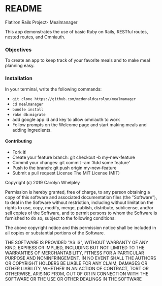 # README

Flatiron Rails Project- Mealmanager

This app demonstrates the use of basic Ruby on Rails, RESTful routes, nested routes, and Omniauth.

### Objectives
To create an app to keep track of your favorite meals and to make meal planning easy. 

### Installation
In your terminal, write the following commands: 

* `git clone https://github.com/mcdonaldcarolyn/mealmanager`
* `cd mealmanager`
* `bundle install`
* `rake db:migrate`
* add google app id and key to allow omniauth to work 
* Follow prompts on the Welcome page and start making meals and adding ingredients.
#### Contributing
* Fork it!
* Create your feature branch: git checkout -b my-new-feature
* Commit your changes: git commit -am 'Add some feature'
* Push to the branch: git push origin my-new-feature
* Submit a pull request
License
The MIT License (MIT)

Copyright (c) 2019 Carolyn Whelpley

Permission is hereby granted, free of charge, to any person obtaining a copy of this software and associated documentation files (the "Software"), to deal in the Software without restriction, including without limitation the rights to use, copy, modify, merge, publish, distribute, sublicense, and/or sell copies of the Software, and to permit persons to whom the Software is furnished to do so, subject to the following conditions:

The above copyright notice and this permission notice shall be included in all copies or substantial portions of the Software.

THE SOFTWARE IS PROVIDED "AS IS", WITHOUT WARRANTY OF ANY KIND, EXPRESS OR IMPLIED, INCLUDING BUT NOT LIMITED TO THE WARRANTIES OF MERCHANTABILITY, FITNESS FOR A PARTICULAR PURPOSE AND NONINFRINGEMENT. IN NO EVENT SHALL THE AUTHORS OR COPYRIGHT HOLDERS BE LIABLE FOR ANY CLAIM, DAMAGES OR OTHER LIABILITY, WHETHER IN AN ACTION OF CONTRACT, TORT OR OTHERWISE, ARISING FROM, OUT OF OR IN CONNECTION WITH THE SOFTWARE OR THE USE OR OTHER DEALINGS IN THE SOFTWARE